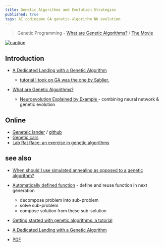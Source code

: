 ```yaml
---
title: Genetic Algorithms and Evolution Strategies
published: true
tags: AI codingame GA genetic-algorithm NN evolution
---
```

> Genetic Programming - [What are Genetic Algorithms?](https://www.youtube.com/watch?v=XP2sFzp2Rig) / [The Movie](https://www.youtube.com/watch?v=tTMpKrKkYXo&list=PLh9akXp2EH2ASgkmOXNjumDY91oUYMnlw&index=1)

[![caption](https://thumbs.dreamstime.com/x/robot-evolution-vector-robot-evolution-toy-science-vector-107190020.jpg)](https://cartoondealer.com/image/107190020/robot-evolution-vector.html)

## Introduction
- [A Dedicated Landing with a Genetic Algorithm](https://www.codingame.com/blog/genetic-algorithm-mars-lander/)
	- [tutorial I took on GA was the one by Sablier.](https://www.codingame.com/playgrounds/334/genetic-algorithms/history)
	
- [What are Genetic Algorithms?](https://www.youtube.com/watch?v=XP2sFzp2Rig)
	- [Neuroevolution Explained by Example ](https://www.youtube.com/watch?v=9Zk_hY_CjiE) - combining neural network & genetic evolution
    

## Online
- [Geneteic lander](https://fafl.github.io/genetic-lander/) / [github](https://github.com/fafl/genetic-lander)
- [Genetic cars](https://rednuht.org/genetic_cars_2/)
- [Lab Rat Race: an exercise in genetic algorithms](https://codegolf.stackexchange.com/questions/44707/lab-rat-race-an-exercise-in-genetic-algorithms)

## see also
- [When should I use simulated annealing as opposed to a genetic algorithm?](https://ai.stackexchange.com/questions/9479/when-should-i-use-simulated-annealing-as-opposed-to-a-genetic-algorithm)
- [Automatically defined function](https://www.youtube.com/watch?v=pRk6cth7Bpg) - define and reuse function in next generation
	- decompose problem into sub-problem
    - solve sub-problem
    - compose solution from these sub-solution

- [Getting started with genetic algorithms: a tutorial](https://www.sicara.fr/blog-technique/2017-08-29-was-darwin-great-computer-scientist)
- [A Dedicated Landing with a Genetic Algorithm](https://www.codingame.com/blog/genetic-algorithm-mars-lander/)
- [PDF](http://web.cecs.pdx.edu/~mperkows/CLASS_479/LECTURES479/EVO01.PDF)
